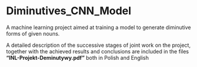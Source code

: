 # Diminutives_CNN_Model
 A machine learning project aimed at training a model to generate diminutive forms of given nouns.

A detailed description of the successive stages of joint work on the project, together with the achieved results and conclusions are included in the files **“INL-Projekt-Deminutywy.pdf”** both in Polish and English
